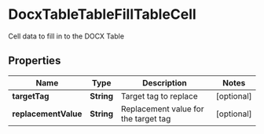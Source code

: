 

# DocxTableTableFillTableCell

Cell data to fill in to the DOCX Table
## Properties

Name | Type | Description | Notes
------------ | ------------- | ------------- | -------------
**targetTag** | **String** | Target tag to replace |  [optional]
**replacementValue** | **String** | Replacement value for the target tag |  [optional]



